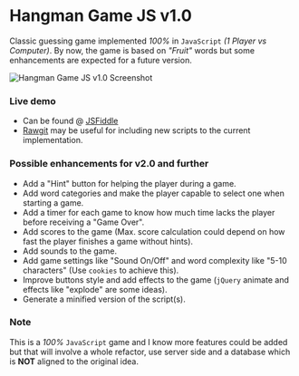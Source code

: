 # Hangman Game JS v1.0
Classic guessing game implemented *100%* in `JavaScript` *(1 Player vs Computer)*. By now, the game is based on *"Fruit"* words but some enhancements are expected for a future version.

![Hangman Game JS v1.0 Screenshot](https://cloud.githubusercontent.com/assets/11019675/6218516/b4b9066c-b5ec-11e4-8b00-a915e49d5d6d.PNG)

### Live demo
- Can be found @ [JSFiddle](http://jsfiddle.net/oscarj24/97r1n2ct/)
- [Rawgit](http://rawgit.com/) may be useful for including new scripts to the current implementation.

### Possible enhancements for v2.0 and further

- Add a "Hint" button for helping the player during a game.
- Add word categories and make the player capable to select one when starting a game.
- Add a timer for each game to know how much time lacks the player before receiving a "Game Over".
- Add scores to the game (Max. score calculation could depend on how fast the player finishes a game without hints).
- Add sounds to the game.
- Add game settings like "Sound On/Off" and word complexity like "5-10 characters" (Use `cookies` to achieve this).
- Improve buttons style and add effects to the game (`jQuery` animate and effects like "explode" are some ideas).
- Generate a minified version of the script(s).

### Note
This is a *100%* `JavaScript` game and I know more features could be added but that will involve a whole refactor, use server side and a database which is **NOT** aligned to the original idea.
